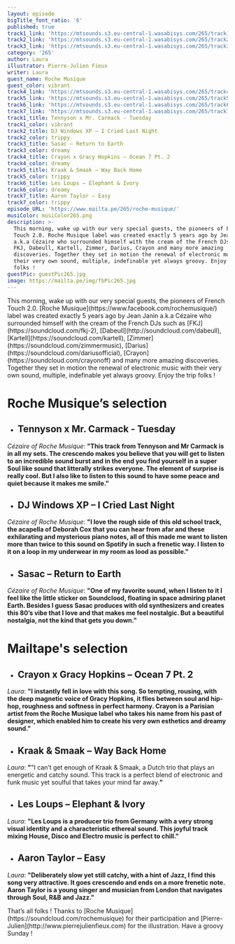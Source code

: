 ```yaml
---
layout: episode
bigTitle_font_ratio: '6'
published: true
track1_link: 'https://mtsounds.s3.eu-central-1.wasabisys.com/265/track1.mp3'
track2_link: 'https://mtsounds.s3.eu-central-1.wasabisys.com/265/track2.mp3'
track3_link: 'https://mtsounds.s3.eu-central-1.wasabisys.com/265/track3.mp3'
category: '265'
author: Laura
illustrator: Pierre-Julien Fieux
writer: Laura
guest_name: Roche Musique
guest_color: vibrant
track4_link: 'https://mtsounds.s3.eu-central-1.wasabisys.com/265/track4.mp3'
track5_link: 'https://mtsounds.s3.eu-central-1.wasabisys.com/265/track5.mp3'
track6_link: 'https://mtsounds.s3.eu-central-1.wasabisys.com/265/track6.mp3'
track7_link: 'https://mtsounds.s3.eu-central-1.wasabisys.com/265/track7.mp3'
track1_title: Tennyson x Mr. Carmack - Tuesday
track1_color: vibrant
track2_title: DJ Windows XP – I Cried Last Night
track2_color: trippy
track3_title: Sasac – Return to Earth
track3_color: dreamy
track4_title: Crayon x Gracy Hopkins – Ocean 7 Pt. 2
track4_color: dreamy
track5_title: Kraak & Smaak – Way Back Home
track5_color: trippy
track6_title: Les Loups – Elephant & Ivory
track6_color: dreamy
track7_title: Aaron Taylor – Easy
track7_color: trippy
episode_URL: 'https://www.mailta.pe/265/roche-musique/'
musiColor: musiColor265.png
description: >-
  This morning, wake up with our very special guests, the pioneers of French
  Touch 2.0. Roche Musique label was created exactly 5 years ago by Jean Janin
  a.k.a Cézaire who surrounded himself with the cream of the French DJs such as
  FKJ, Dabeull, Kartell, Zimmer, Darius, Crayon and many more amazing
  discoveries. Together they set in motion the renewal of electronic music with
  their very own sound, multiple, indefinable yet always groovy. Enjoy the trip
  folks !
guestPic: guestPic265.jpg
image: https://mailta.pe/img/fbPic265.jpg
---
```

<p id="introduction">This morning, wake up with our very special guests, the pioneers of French Touch 2.0. [Roche Musique](https://www.facebook.com/rochemusique/) label was created exactly 5 years ago by Jean Janin a.k.a Cézaire who surrounded himself with the cream of the French DJs such as [FKJ](https://soundcloud.com/fkj-2), [Dabeull](http://soundcloud.com/dabeull), [Kartell](https://soundcloud.com/kartell), [Zimmer](https://soundcloud.com/zimmermusic), [Darius](https://soundcloud.com/dariusofficial), [Crayon](https://soundcloud.com/crayonoff) and many more amazing discoveries. Together they set in motion the renewal of electronic music with their very own sound, multiple, indefinable yet always groovy. Enjoy the trip folks !</p>


# **Roche Musique’s selection**

+ ## Tennyson x Mr. Carmack - Tuesday
_Cézaire of Roche Musique_: **"**This track from Tennyson and Mr Carmack is in all my sets. The crescendo makes you believe that you will get to listen to an incredible sound burst and in the end you find yourself in a super Soul like sound that litterally strikes everyone. The element of surprise is really cool. But I also like to listen to this sound to have some peace and quiet because it makes me smile.**"**

+ ## DJ Windows XP – I Cried Last Night
_Cézaire of Roche Musique_: **"**I love the rough side of this old school track, the acapella of Deborah Cox that you can hear from afar and these exhilarating and mysterious piano notes, all of this made me want to listen more than twice to this sound on Spotify in such a frenetic way. I listen to it on a loop in my underwear in my room as lood as possible.**"**

+ ## Sasac – Return to Earth
_Cézaire of Roche Musique_: **"**One of my favorite sound, when I listen to it I feel like the little sticker on Soundclood, floating in space admiring planet Earth. Besides I guess Sasac produces with old synthesizers and creates this 80’s vibe that I love and that makes me feel nostalgic. But a beautiful nostalgia, not the kind that gets you down.**"**



# Mailtape's selection

+ ## Crayon x Gracy Hopkins – Ocean 7 Pt. 2
_Laura_: **"**I instantly fell in love with this song. So tempting, rousing, with the deep magnetic voice of Gracy Hopkins, it flies between soul and hip-hop, roughness and softness in perfect harmony. Crayon is a Parisian artist from the Roche Musique label who takes his name from his past of designer, which enabled him to create his very own esthetics and dreamy sound.**"** 

+ ## Kraak & Smaak – Way Back Home
_Laura_: **"**"I can’t get enough of Kraak & Smaak, a Dutch trio that plays an energetic and catchy sound. This track is a perfect blend of electronic and funk music yet soulful that takes your mind far away.**"**

+ ## Les Loups – Elephant & Ivory
_Laura_: **"**Les Loups is a producer trio from Germany with a very strong visual identity and a characteristic ethereal sound. This joyful track mixing House, Disco and Electro music is perfect to chill.**"**

+ ## Aaron Taylor – Easy
_Laura_: **"**Deliberately slow yet still catchy, with a hint of Jazz, I find this song very attractive. It goes crescendo and ends on a more frenetic note. Aaron Taylor is a young singer and musician from London that navigates through Soul, R&B and Jazz.**"**


<p id="outroduction">That’s all folks ! Thanks to [Roche Musique](https://soundcloud.com/rochemusique) for their participation and [Pierre-Julien](http://www.pierrejulienfieux.com) for the illustration. Have a groovy Sunday ! </p>
